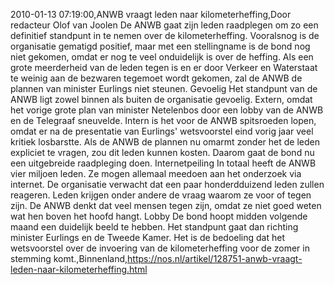 2010-01-13 07:19:00,ANWB vraagt leden naar kilometerheffing,Door redacteur Olof van Joolen De ANWB gaat zijn leden raadplegen om zo een definitief standpunt in te nemen over de kilometerheffing. Vooralsnog is de organisatie gematigd positief, maar met een stellingname is de bond nog niet gekomen, omdat er nog te veel onduidelijk is over de heffing. Als een grote meerderheid van de leden tegen is en er door Verkeer en Waterstaat te weinig aan de bezwaren tegemoet wordt gekomen, zal de ANWB de plannen van minister Eurlings niet steunen. Gevoelig Het standpunt van de ANWB ligt zowel binnen als buiten de organisatie gevoelig. Extern, omdat het vorige grote plan van minister Netelenbos door een lobby van de ANWB en de Telegraaf sneuvelde. Intern is het voor de ANWB spitsroeden lopen, omdat er na de presentatie van Eurlings' wetsvoorstel eind vorig jaar veel kritiek losbarstte. Als de ANWB de plannen nu omarmt zonder het de leden expliciet te vragen, zou dit leden kunnen kosten. Daarom gaat de bond nu een uitgebreide raadpleging doen. Internetpeiling In totaal heeft de ANWB vier miljoen leden. Ze mogen allemaal meedoen aan het onderzoek via internet. De organisatie verwacht dat een paar honderdduizend leden zullen reageren. Leden krijgen onder andere de vraag waarom ze voor of tegen zijn. De ANWB denkt dat veel mensen tegen zijn, omdat ze niet goed weten wat hen boven het hoofd hangt. Lobby De bond hoopt midden volgende maand een duidelijk beeld te hebben. Het standpunt gaat dan richting minister Eurlings en de Tweede Kamer. Het is de bedoeling dat het wetsvoorstel over de invoering van de kilometerheffing voor de zomer in stemming komt.,Binnenland,https://nos.nl/artikel/128751-anwb-vraagt-leden-naar-kilometerheffing.html